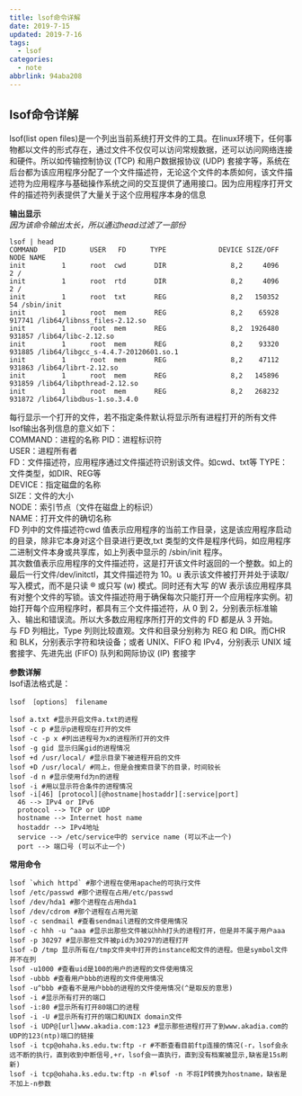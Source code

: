 ```yaml
---
title: lsof命令详解
date: 2019-7-15
updated: 2019-7-16
tags:
  - lsof
categories:
  - note
abbrlink: 94aba208
---
```


##  **lsof命令详解**

lsof(list open files)是一个列出当前系统打开文件的工具。在linux环境下，任何事物都以文件的形式存在，通过文件不仅仅可以访问常规数据，还可以访问网络连接和硬件。所以如传输控制协议 (TCP) 和用户数据报协议 (UDP) 套接字等，系统在后台都为该应用程序分配了一个文件描述符，无论这个文件的本质如何，该文件描述符为应用程序与基础操作系统之间的交互提供了通用接口。因为应用程序打开文件的描述符列表提供了大量关于这个应用程序本身的信息

<!--more-->
**输出显示**   
*因为该命令输出太长，所以通过head过滤了一部份*   

	lsof | head
	COMMAND    PID      USER   FD      TYPE             DEVICE SIZE/OFF       NODE NAME
	init         1      root  cwd       DIR                8,2     4096          2 /
	init         1      root  rtd       DIR                8,2     4096          2 /
	init         1      root  txt       REG                8,2   150352         54 /sbin/init
	init         1      root  mem       REG                8,2    65928     917741 /lib64/libnss_files-2.12.so
	init         1      root  mem       REG                8,2  1926480     931857 /lib64/libc-2.12.so
	init         1      root  mem       REG                8,2    93320     931885 /lib64/libgcc_s-4.4.7-20120601.so.1
	init         1      root  mem       REG                8,2    47112     931863 /lib64/librt-2.12.so
	init         1      root  mem       REG                8,2   145896     931859 /lib64/libpthread-2.12.so
	init         1      root  mem       REG                8,2   268232     931872 /lib64/libdbus-1.so.3.4.0

每行显示一个打开的文件，若不指定条件默认将显示所有进程打开的所有文件   
lsof输出各列信息的意义如下：   
COMMAND：进程的名称 PID：进程标识符   
USER：进程所有者   
FD：文件描述符，应用程序通过文件描述符识别该文件。如cwd、txt等 TYPE：文件类型，如DIR、REG等   
DEVICE：指定磁盘的名称   
SIZE：文件的大小   
NODE：索引节点（文件在磁盘上的标识）   
NAME：打开文件的确切名称   
FD 列中的文件描述符cwd 值表示应用程序的当前工作目录，这是该应用程序启动的目录，除非它本身对这个目录进行更改,txt 类型的文件是程序代码，如应用程序二进制文件本身或共享库，如上列表中显示的 /sbin/init 程序。   
其次数值表示应用程序的文件描述符，这是打开该文件时返回的一个整数。如上的最后一行文件/dev/initctl，其文件描述符为 10。u 表示该文件被打开并处于读取/写入模式，而不是只读 ® 或只写 (w) 模式。同时还有大写 的W 表示该应用程序具有对整个文件的写锁。该文件描述符用于确保每次只能打开一个应用程序实例。初始打开每个应用程序时，都具有三个文件描述符，从 0 到 2，分别表示标准输入、输出和错误流。所以大多数应用程序所打开的文件的 FD 都是从 3 开始。   
与 FD 列相比，Type 列则比较直观。文件和目录分别称为 REG 和 DIR。而CHR 和 BLK，分别表示字符和块设备；或者 UNIX、FIFO 和 IPv4，分别表示 UNIX 域套接字、先进先出 (FIFO) 队列和网际协议 (IP) 套接字

**参数详解**   
lsof语法格式是：   

	lsof ［options］ filename

	lsof a.txt #显示开启文件a.txt的进程
	lsof -c p #显示p进程现在打开的文件
	lsof -c -p x #列出进程号为x的进程所打开的文件
	lsof -g gid 显示归属gid的进程情况
	lsof +d /usr/local/ #显示目录下被进程开启的文件
	lsof +D /usr/local/ #同上，但是会搜索目录下的目录，时间较长
	lsof -d n #显示使用fd为n的进程
	lsof -i #用以显示符合条件的进程情况
	lsof -i[46] [protocol][@hostname|hostaddr][:service|port]
	  46 --> IPv4 or IPv6
	  protocol --> TCP or UDP
	  hostname --> Internet host name
	  hostaddr --> IPv4地址
	  service --> /etc/service中的 service name (可以不止一个)
	  port --> 端口号 (可以不止一个)

**常用命令**

	lsof `which httpd` #那个进程在使用apache的可执行文件
	lsof /etc/passwd #那个进程在占用/etc/passwd
	lsof /dev/hda1 #那个进程在占用hda1
	lsof /dev/cdrom #那个进程在占用光驱
	lsof -c sendmail #查看sendmail进程的文件使用情况
	lsof -c hhh -u ^aaa #显示出那些文件被以hhh打头的进程打开，但是并不属于用户aaa
	lsof -p 30297 #显示那些文件被pid为30297的进程打开
	lsof -D /tmp 显示所有在/tmp文件夹中打开的instance和文件的进程。但是symbol文件并不在列	
	lsof -u1000 #查看uid是100的用户的进程的文件使用情况
	lsof -ubbb #查看用户bbb的进程的文件使用情况
	lsof -u^bbb #查看不是用户bbb的进程的文件使用情况(^是取反的意思)
	lsof -i #显示所有打开的端口
	lsof -i:80 #显示所有打开80端口的进程
	lsof -i -U #显示所有打开的端口和UNIX domain文件
	lsof -i UDP@[url]www.akadia.com:123 #显示那些进程打开了到www.akadia.com的UDP的123(ntp)端口的链接
	lsof -i tcp@ohaha.ks.edu.tw:ftp -r #不断查看目前ftp连接的情况(-r，lsof会永远不断的执行，直到收到中断信号,+r，lsof会一直执行，直到没有档案被显示,缺省是15s刷新)
	lsof -i tcp@ohaha.ks.edu.tw:ftp -n #lsof -n 不将IP转换为hostname，缺省是不加上-n参数

